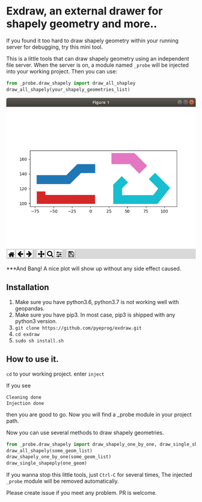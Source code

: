 # Exdraw, an external drawer for shapely geometry and more..

If you found it too hard to draw shapely geometry within your running server for debugging, try this mini tool.

This is a little tools that can draw shapely geometry using an independent file server. When the server is on, a module named `_probe` will be injected into your working project.
Then you can use:
```python
from _probe.draw_shapely import draw_all_shapley
draw_all_shapely(your_shapely_geometries_list)
```
![plot](imgs/1.png)

***And Bang! A nice plot will show up without any side effect caused.

## Installation
1. Make sure you have python3.6, python3.7 is not working well with geopandas.
2. Make sure you have pip3. In most case, pip3 is shipped with any python3 version.
3. `git clone https://github.com/pyeprog/exdraw.git`
4. `cd exdraw`
5. `sudo sh install.sh`

## How to use it.
`cd` to your working project. enter `inject`

If you see
```
Cleaning done
Injection done
```
then you are good to go. Now you will find a _probe module in your project path.

Now you can use several methods to draw shapely geometries.
```python
from _probe.draw_shapely import draw_shapely_one_by_one, draw_single_shapely, draw_all_shapely
draw_all_shapely(some_geom_list)
draw_shapely_one_by_one(some_geom_list)
draw_single_shapeply(one_geom)
```

If you wanna stop this little tools, just `Ctrl-C` for several times, The injected `_probe` module will be removed automatically.

Please create issue if you meet any problem. PR is welcome.

